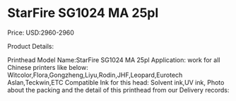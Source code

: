 # StarFire SG1024 MA 25pl

Price: USD:2960-2960

Product Details:

Printhead Model Name:StarFire SG1024 MA 25pl
Application: work for all Chinese printers like below:
Witcolor,Flora,Gongzheng,Liyu,Rodin,JHF,Leopard,Eurotech Aslan,Teckwin,ETC
Compatible Ink for this head: Solvent ink,UV ink,
Photo about the packing and the detail of this printhead from our Delivery records: